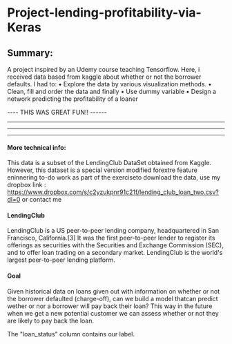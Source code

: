 # Project-lending-profitability-via-Keras
## Summary:
A project inspired by an Udemy course teaching Tensorflow. 
Here, i received data based from kaggle about whether or not the borrower defaults. 
I had to:
• Explore the data by various visualization methods. 
• Clean, fill and order the data 
and finally 
• Use dummy variable 
• Design a network predicting the profitability of a loaner

----   THIS WAS GREAT FUN!!  ------

______________________________________
______________________________________
______________________________________
  
#### More technical info:
This data is a subset of the LendingClub DataSet obtained from Kaggle. 
However, this dataset is a special version modified forextre feature eninnering to-do work as part of the exerciseto download the data, use my dropbox link : https://www.dropbox.com/s/c2yzukpnr91c21f/lending_club_loan_two.csv?dl=0 or contact me

#### LendingClub
LendingClub is a US peer-to-peer lending company, headquartered in San Francisco, California.[3] It was the first peer-to-peer lender to register its offerings as securities with the Securities and Exchange Commission (SEC), and to offer loan trading on a secondary market. LendingClub is the world's largest peer-to-peer lending platform.

#### Goal 
Given historical data on loans given out with information on whether or not the borrower defaulted (charge-off), can we build a model thatcan predict wether or nor a borrower will pay back their loan? This way in the future when we get a new potential customer we can assess whether or not they are likely to pay back the loan.

The "loan_status" column contains our label.


